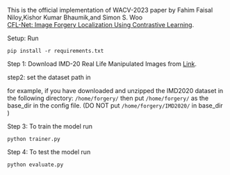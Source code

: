 

This is the official implementation of WACV-2023 paper by Fahim Faisal Niloy,Kishor Kumar Bhaumik,and Simon S. Woo \
[CFL-Net: Image Forgery Localization Using Contrastive Learning](https://openaccess.thecvf.com/content/WACV2023/papers/Niloy_CFL-Net_Image_Forgery_Localization_Using_Contrastive_Learning_WACV_2023_paper.pdf).


Setup: Run

  ```shell
  pip install -r requirements.txt
  ```

Step 1: Download IMD-20 Real Life Manipulated Images from [Link](http://staff.utia.cas.cz/novozada/db/).

step2: set the dataset path in  

for example, if you have downloaded and unzipped the IMD2020 dataset in the following directory: ``` /home/forgery/ ```  then put  ``` /home/forgery/ ```  as the base_dir  in the config file. (DO NOT put  ``` /home/forgery/IMD2020/ ``` in base_dir )

Step 3: To train the model run   
  ```shell
  python trainer.py
  ```
Step 4: To test the model run   
  ```shell
  python evaluate.py
  ```
